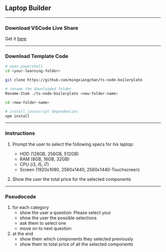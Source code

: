 ## Laptop Builder

---

### Download VSCode Live Share

Get it [here](https://marketplace.visualstudio.com/items?itemName=MS-vsliveshare.vsliveshare)

---


### Download Template Code

```bash
# open powershell
cd <your-learning-folder>

git clone https://github.com/mingxiangchan/ts-node-boilerplate

# rename the downloaded folder
Rename-Item ./ts-node-boilerplate <new-folder-name>

cd <new-folder-name>

# install javascript dependencies
npm install
```


---

### Instructions

1. Prompt the user to select the following specs for his laptop:

    - HDD (128GB, 256GB, 512GB)
    - RAM (8GB, 16GB, 32GB)
    - CPU (i3, i5, i7)
    - Screen (1920x1080, 2560x1440, 2560x1440-Touchscreen)

2. Show the user the total price for the selected components

---

### Pseudocode

1. for each category
    - show the user a question: Please select your <something>
    - show the user the possible selections
    - ask them to select one
    - move on to next question
2. at the end
    - show them which components they selected previously
    - show them to total price of all the selected components